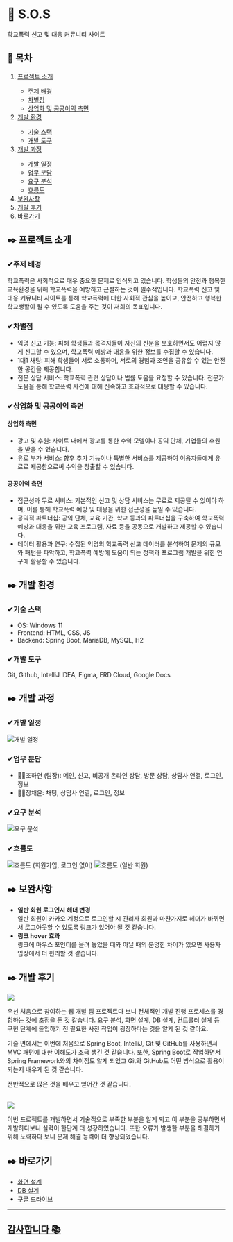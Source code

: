 <h1>🚨 S.O.S</h1>
학교폭력 신고 및 대응 커뮤니티 사이트

<h2>🏫 목차</h2>
<ol style="margin-top: 0; margin-bottom: 0;">
   <li><a href="#프로젝트-소개">프로젝트 소개</a></li>
   <ul>
      <li><a href="#주제-배경">주제 배경</a></li>
      <li><a href="#차별점">차별점</a></li>
      <li><a href="#상업화-및-공공이익-측면">상업화 및 공공이익 측면</a></li>
   </ul>
   <li><a href="#개발-환경">개발 환경</a></li>
   <ul>
      <li><a href="#기술-스택">기술 스택</a></li>
      <li><a href="#개발-도구">개발 도구</a></li>
   </ul>
   <li><a href="#개발-과정">개발 과정</a></li>
   <ul>
      <li><a href="#개발-일정">개발 일정</a></li>
      <li><a href="#업무-분담">업무 분담</a></li>
      <li><a href="#요구-분석">요구 분석</a></li>
      <li><a href="#흐름도">흐름도</a></li>
   </ul>
   <li><a href="#보완사항">보완사항</a></li>
   <li><a href="#개발-후기">개발 후기</a></li>
   <li><a href="#바로가기">바로가기</a></li>
</ol>

<h2 id="프로젝트-소개">✒️ 프로젝트 소개</h2>
<h3 id="주제-배경">✔주제 배경</h3>
학교폭력은 사회적으로 매우 중요한 문제로 인식되고 있습니다. 학생들의 안전과 행복한 교육환경을 위해 학교폭력을 예방하고 근절하는 것이 필수적입니다. 
학교폭력 신고 및 대응 커뮤니티 사이트를 통해 학교폭력에 대한 사회적 관심을 높이고, 안전하고 행복한 학교생활이 될 수 있도록 도움을 주는 것이 저희의 목표입니다.
<h3 id="차별점">✔차별점</h3>
   <ul>
      <li>익명 신고 기능: 피해 학생들과 목격자들이 자신의 신분을 보호하면서도 어렵지 않게 신고할 수 있으며, 학교폭력 예방과 대응을 위한 정보를 수집할 수 있습니다.</li>
      <li>1대1 채팅: 피해 학생들이 서로 소통하며, 서로의 경험과 조언을 공유할 수 있는 안전한 공간을 제공합니다.</li>
      <li>전문 상담 서비스: 학교폭력 관련 상담이나 법률 도움을 요청할 수 있습니다. 전문가 도움을 통해 학교폭력 사건에 대해 신속하고 효과적으로 대응할 수 있습니다.</li>
   </ul>
<h3 id="상업화-및-공공이익-측면">✔상업화 및 공공이익 측면</h3>
<h4>상업화 측면</h4>
   <ul>
      <li>광고 및 후원: 사이트 내에서 광고를 통한 수익 모델이나 공익 단체, 기업들의 후원을 받을 수 있습니다.</li>
      <li>유료 부가 서비스: 향후 추가 기능이나 특별한 서비스를 제공하여 이용자들에게 유료로 제공함으로써 수익을 창출할 수 있습니다.</li>
   </ul>
<h4>공공이익 측면</h4>
   <ul>
      <li>접근성과 무료 서비스: 기본적인 신고 및 상담 서비스는 무료로 제공될 수 있어야 하며, 이를 통해 학교폭력 예방 및 대응을 위한 접근성을 높일 수 있습니다.</li>
      <li>공익적 파트너십: 공익 단체, 교육 기관, 학교 등과의 파트너십을 구축하여 학교폭력 예방과 대응을 위한 교육 프로그램, 자료 등을 공동으로 개발하고 제공할 수 있습니다.</li>
      <li>데이터 활용과 연구: 수집된 익명의 학교폭력 신고 데이터를 분석하여 문제의 규모와 패턴을 파악하고, 학교폭력 예방에 도움이 되는 정책과 프로그램 개발을 위한 연구에 활용할 수 있습니다.</li>
   </ul>

<h2 id="개발-환경">✒️ 개발 환경</h2>
<h3 id="기술-스택">✔기술 스택</h3>
   <ul>
      <li>OS: Windows 11</li>
      <li>Frontend: HTML, CSS, JS</li>
      <li>Backend: Spring Boot, MariaDB, MySQL, H2</li>
   </ul>
<h3 id="개발-도구">✔개발 도구</h3>
Git, Github, IntelliJ IDEA, Figma, ERD Cloud, Google Docs

<h2 id="개발-과정">✒️ 개발 과정</h2>
<h3 id="개발-일정">✔개발 일정</h3>
<img src="https://github.com/beccajoe/S.O.S/assets/123378408/b664f299-18d6-463d-a8c8-daba620d855b" alt="개발 일정">
<h3 id="업무-분담">✔업무 분담</h3>
    <ul>
      <li>💁‍♀️조하연 (팀장): 메인, 신고, 비공개 온라인 상담, 방문 상담, 상담사 연결, 로그인, 정보</li>
      <li>💁‍♀️장채윤: 채팅, 상담사 연결, 로그인, 정보</li>
    </ul>
<h3 id="요구-분석">✔요구 분석</h3>
<img src="https://github.com/beccajoe/S.O.S/assets/123378408/86e41560-e962-4966-8783-2e7ab4087b44" alt="요구 분석">
<h3 id="흐름도">✔흐름도</h3>
<img src="https://github.com/beccajoe/S.O.S/assets/123378408/c4cd815a-98f3-4a31-9407-b4583616e4bf" alt="흐름도 (회원가입, 로그인 없이)">
<img src="https://github.com/beccajoe/S.O.S/assets/123378408/1e614095-69f9-44e9-b23d-34b9e6ee40b6" alt="흐름도 (일반 회원)">

<h2 id="보완사항">✒️ 보완사항</h2>
   <ul>
      <li><b>일반 회원 로그인시 헤더 변경</b><br>
  일반 회원이 카카오 계정으로 로그인할 시 관리자 회원과 마찬가지로 헤더가 바뀌면서 로그아웃할 수 있도록 링크가 있어야 될 것 같습니다.<br></li>
      <li><b>링크 hover 효과</b><br>
  링크에 마우스 포인터를 올려 놓았을 때와 아닐 때의 분명한 차이가 있으면 사용자 입장에서 더 편리할 것 같습니다.</li>
   </ul>

<h2 id="개발-후기">✒️ 개발 후기</h2>
<a href="https://github.com/beccajoe"><img src="https://img.shields.io/badge/조하연-1290FF?style=flat-square&logo=GitHub&logoColor=white"/></a>
<p>우선 처음으로 참여하는 웹 개발 팀 프로젝트다 보니 전체적인 개발 진행 프로세스를 경험하는 것에 초점을 둔 것 같습니다. 요구 분석, 화면 설계, DB 설계, 컨트롤러 설계 등 구현 단계에 돌입하기 전 필요한 사전 작업이 굉장하다는 것을 알게 된 것 같아요.

기술 면에서는 이번에 처음으로 Spring Boot, IntelliJ, Git 및 GitHub를 사용하면서 MVC 패턴에 대한 이해도가 조금 생긴 것 같습니다. 또한, Spring Boot로 작업하면서 Spring Framework와의 차이점도 알게 되었고 Git와 GitHub도 어떤 방식으로 활용이 되는지 배우게 된 것 같습니다.

전반적으로 많은 것을 배우고 얻어간 것 같습니다.</p>
<br>
<a href="https://github.com/Jangchaeyun"><img src="https://img.shields.io/badge/장채윤-1290FF?style=flat-square&logo=GitHub&logoColor=white"/></a>
<p>이번 프로젝트를 개발하면서 기술적으로 부족한 부분을 알게 되고 이 부분을 공부하면서 개발하다보니 실력이 한단계 더 성장하였습니다. 또한 오류가 발생한 부분을 해결하기 위해 노력하다 보니 문제 해결 능력이 더 향상되었습니다.</p>

<h2 id="바로가기">✒️ 바로가기</h2>
   <ul>
      <li><a href="https://www.figma.com/file/p0kaRPJ08NNBBgxcLBpOOv/S.O.S?type=design&node-id=0%3A1&mode=design&t=oRqc2xS4Up2XEWuL-1">화면 설계</a></li>
      <li><a href="https://www.erdcloud.com/d/pZb55awWhQWFtBWSP">DB 설계</a></li>
      <li><a href="https://drive.google.com/drive/folders/1wsQ1I91-3093bL4U9pUn4HAIjl_XbZJV?usp=sharing">구글 드라이브</li>
   </ul>

---------------------------------

<h2>감사합니다 📚</h2>
